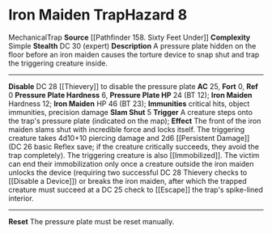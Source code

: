 ﻿---
ac: '25'
all_resistance: null
complexity: Simple
element: null
fortitude: '+0'
hardness: 6 Pressure Plate Hardness
hazard_type: Trap
hp: 24 (BT 12); <b>Iron Maiden</b> Hardness 12; <b>Iron Maiden</b> HP 46<br>                (BT
  23)
id: '380'
immunity:
- critical hits
- object immunities
- precision damage
level: '8'
name: Iron Maiden Trap
rarity: Common
reflex: '+0'
resistance: null
school: null
source: '[[DATABASE/source/Pathfinder 158. Sixty Feet Under|Pathfinder #158: Sixty
  Feet Under]]'
trait:
- '[[DATABASE/trait/Mechanical|Mechanical]]'
- '[[DATABASE/trait/Trap|Trap]]'
type: Hazard
weakness: null
will: null

---
# Iron Maiden Trap<span class="item-type">Hazard 8</span>

<span class="item-trait">Mechanical</span><span class="item-trait">Trap</span>
**Source** [[Pathfinder 158. Sixty Feet Under]]
**Complexity** Simple
**Stealth** DC 30 (expert)
**Description** A pressure plate hidden on the floor before an iron maiden causes the torture device to snap shut and trap the triggering creature inside.

---
**Disable** DC 28 [[Thievery]] to disable the pressure plate
**AC** 25, **Fort** 0, **Ref** 0
**Pressure Plate Hardness** 6, **Pressure Plate HP** 24 (BT 12); **Iron Maiden** Hardness 12; **Iron Maiden** HP 46 (BT 23); **Immunities** critical hits, object immunities, precision damage
**Slam Shut** <span class="action-icon">5</span> **Trigger** A creature steps onto the trap's pressure plate (indicated on the map); **Effect** The front of the iron maiden slams shut with incredible force and locks itself. The triggering creature takes 4d10+10 piercing damage and 2d6 [[Persistent Damage]] (DC 26 basic Reflex save; if the creature critically succeeds, they avoid the trap completely). The triggering creature is also [[Immobilized]]. The victim can end their immobilization only once a creature outside the iron maiden unlocks the device (requiring two successful DC 28 Thievery checks to [[Disable a Device]]) or breaks the iron maiden, after which the trapped creature must succeed at a DC 25 check to [[Escape]] the trap's spike-lined interior.

---
**Reset** The pressure plate must be reset manually.